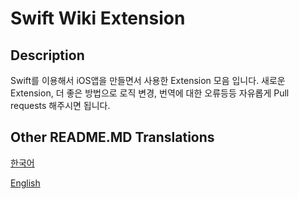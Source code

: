 # Swift Wiki Extension

## Description

Swift를 이용해서 iOS앱을 만들면서 사용한 Extension 모음 입니다.
새로운 Extension, 더 좋은 방법으로 로직 변경, 번역에 대한 오류등등 자유롭게 Pull requests 해주시면 됩니다.

## Other README.MD Translations

[한국어](https://github.com/myoungsc/swiftWikiExtension/blob/master/README/README_KOR.md)

[English](https://github.com/myoungsc/swiftWikiExtension/blob/master/README/README_ENG.md)


